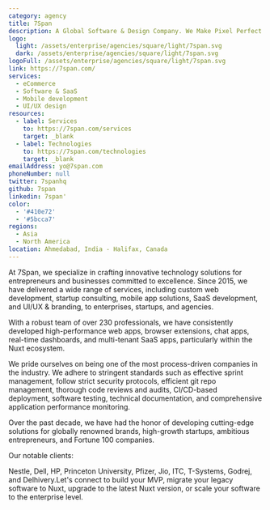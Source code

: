 ```yaml
---
category: agency
title: 7Span
description: A Global Software & Design Company. We Make Pixel Perfect Things.
logo:
  light: /assets/enterprise/agencies/square/light/7span.svg
  dark: /assets/enterprise/agencies/square/light/7span.svg
logoFull: /assets/enterprise/agencies/square/light/7span.svg
link: https://7span.com/
services:
  - eCommerce
  - Software & SaaS
  - Mobile development
  - UI/UX design
resources:
  - label: Services
    to: https://7span.com/services
    target: _blank
  - label: Technologies
    to: https://7span.com/technologies
    target: _blank
emailAddress: yo@7span.com
phoneNumber: null
twitter: 7spanhq
github: 7span
linkedin: 7span'
color:
  - '#410e72'
  - '#5bcca7'
regions:
  - Asia
  - North America
location: Ahmedabad, India - Halifax, Canada
---
```


At 7Span, we specialize in crafting innovative technology solutions for entrepreneurs and businesses committed to excellence. Since 2015, we have delivered a wide range of services, including custom web development, startup consulting, mobile app solutions, SaaS development, and UI/UX & branding, to enterprises, startups, and agencies.

With a robust team of over 230 professionals, we have consistently developed high-performance web apps, browser extensions, chat apps, real-time dashboards, and multi-tenant SaaS apps, particularly within the Nuxt ecosystem.

We pride ourselves on being one of the most process-driven companies in the industry. We adhere to stringent standards such as effective sprint management, follow strict security protocols, efficient git repo management, thorough code reviews and audits, CI/CD-based deployment, software testing, technical documentation, and comprehensive application performance monitoring. 

Over the past decade, we have had the honor of developing cutting-edge solutions for globally renowned brands, high-growth startups, ambitious entrepreneurs, and Fortune 100 companies.

Our notable clients:

Nestle, Dell, HP, Princeton University, Pfizer, Jio, ITC, T-Systems, Godrej, and Delhivery.Let's connect to build your MVP, migrate your legacy software to Nuxt, upgrade to the latest Nuxt version, or scale your software to the enterprise level.
